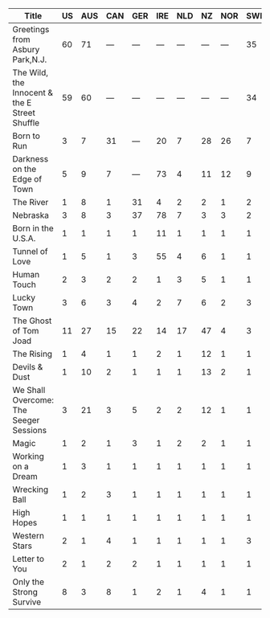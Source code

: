 | Title                                         | US | AUS | CAN |  GER | IRE | NLD |NZ |NOR|SWE|UK|
|-----------------------------------------------|--------------|---|---|------|---|---|---|---|---|---|
| Greetings from Asbury Park,N.J.               | 60           |71|—| —    |—|—|—|—|35|41|
| The Wild, the Innocent & the E Street Shuffle | 59           |60|—| —    |—|—|—|—|34|33|
| Born to Run                                   | 3            |7|31| —    |20|7|28|26|7|17|
| Darkness on the Edge of Town                  | 5            |9|7| —    |73|4|11|12|9|14|
| The River                                     | 1            |8|1| 31   |4|2|2|1|2|2|
| Nebraska                                      | 3            |8|3| 37   |78|7|3|3|2|3|
| Born in the U.S.A.                            | 1            |1|1| 1    |11|1|1|1|1|1|
|Tunnel of Love| 1            |5|1| 3    |55|4|6|1|1|1|
|Human Touch| 2            |3|2| 2    |1|3|5|1|1|1|
|Lucky Town| 3            |6|3| 4    |2|7|6|2|3|2|
|The Ghost of Tom Joad| 11           |27|15| 22   |14|17|47|4|3|16|
|The Rising| 1            |4|1| 1    |2|1|12|1|1|1|
|Devils & Dust| 1            |10|2| 1    |1|1|13|2|1|1|
|We Shall Overcome: The Seeger Sessions| 3            |21|3| 5    |2|2|12|1|1|3|
|Magic| 1            |2|1| 3    |1|2|2|1|1|1|
|Working on a Dream| 1            |3|1| 1    |1|1|1|1|1|1|
|Wrecking Ball| 1            |2|3| 1    |1|1|1|1|1|1|
|High Hopes| 1            |1|1| 1    |1|1|1|1|1|1|
|Western Stars| 2            |1|4| 1    |1|1|1|1|3|1|
|Letter to You| 2            |1|2| 2    |1|1|1|1|1|1|
|Only the Strong Survive| 8            |3|8| 1    |2|1|4|1|1|2|